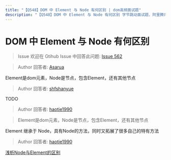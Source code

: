 ```yaml
---
title: "【Q548】DOM 中 Element 与 Node 有何区别 | dom高频面试题"
description: "【Q548】DOM 中 Element 与 Node 有何区别 字节跳动面试题、阿里腾讯面试题、美团小米面试题。"
---
```


# DOM 中 Element 与 Node 有何区别

> Issue
> 欢迎在 Gtihub Issue 中回答此问题: [Issue 562](https://github.com/shfshanyue/Daily-Question/issues/562)

> Author
> 回答者: [Asarua](https://github.com/Asarua)

Element是dom元素，Node是节点，包含Element，还有其他节点

> Author
> 回答者: [shfshanyue](https://github.com/shfshanyue)

TODO

> Author
> 回答者: [haotie1990](https://github.com/haotie1990)

> Element是dom元素，Node是节点，包含Element，还有其他节点

Element 继承于 Node，具有Node的方法，同时又拓展了很多自己的特有方法

> Author
> 回答者: [haotie1990](https://github.com/haotie1990)

[浅析Node与Element的区别
](https://zhuanlan.zhihu.com/p/165422508)

